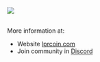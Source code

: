 <a href='https://github.com/aroradevs/arora-lpr/blob/main/src/qt/res/icons/lprnner.png' target='_blank'>
<img src='https://github.com/aroradevs/arora-lpr/blob/main/src/qt/res/icons/lprnner.png'></img>
</a>


 <br> More information at: <br>
 - Website [lprcoin.com](https://lprcoin.com)
 - Join community in [Discord](https://discord.gg/zhgZbS4rmv)
